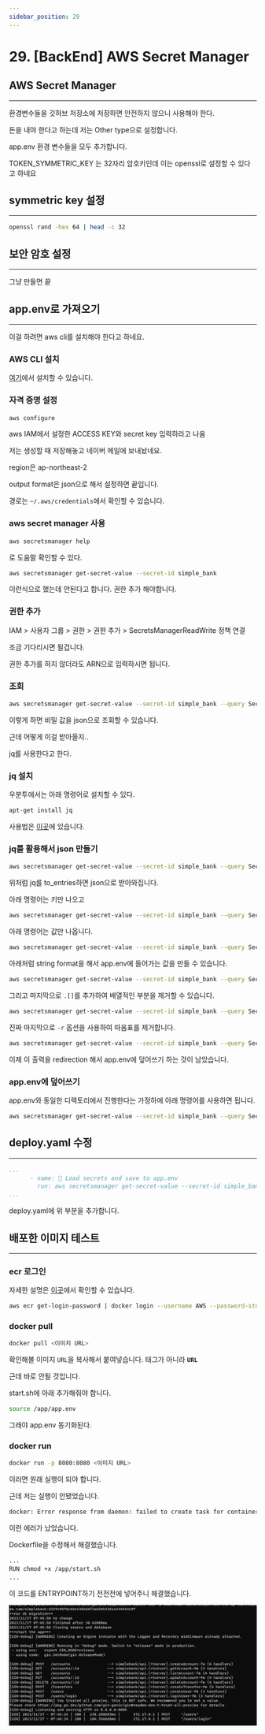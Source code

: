 ```yaml
---
sidebar_position: 29
---
```


# 29. [BackEnd] AWS Secret Manager

## AWS Secret Manager
---

환경변수들을 깃허브 저장소에 저장하면 안전하지 않으니 사용해야 한다.

돈을 내야 한다고 하는데 저는 Other type으로 설정합니다.

app.env 환경 변수들을 모두 추가합니다.

TOKEN_SYMMETRIC_KEY 는 32자리 암호키인데 이는 openssl로 설정할 수 있다고 하네요

## symmetric key 설정
---

```bash
openssl rand -hex 64 | head -c 32
```


## 보안 암호 설정
---

그냥 만들면 끝

## app.env로 가져오기
---

이걸 하려면 aws cli를 설치해야 한다고 하네요.

### AWS CLI 설치

[여기](https://docs.aws.amazon.com/ko_kr/cli/latest/userguide/getting-started-install.html)에서 설치할 수 있습니다.

### 자격 증명 설정

```bash
aws configure
```

aws IAM에서 설정한 ACCESS KEY와 secret key 입력하라고 나옴

저는 생성할 때 저장해놓고 네이버 메일에 보내놨네요.

region은 ap-northeast-2

output format은 json으로 해서 설정하면 끝입니다.

경로는 `~/.aws/credentials`에서 확인할 수 있습니다.


### aws secret manager 사용

```bash
aws secretsmanager help
```

로 도움말 확인할 수 있다.

```bash
aws secretsmanager get-secret-value --secret-id simple_bank
```

이런식으로 했는데 안된다고 합니다. 권한 추가 해야합니다.

### 권한 추가

IAM > 사용자 그룹 > 권한 > 권한 추가 > SecretsManagerReadWrite 정책 연결

조금 기다리시면 될겁니다.

권한 추가를 하지 않더라도 ARN으로 입력하시면 됩니다.


### 조회

```bash
aws secretsmanager get-secret-value --secret-id simple_bank --query SecretString --output text
```

이렇게 하면 비밀 값을 json으로 조회할 수 있습니다.

근데 어떻게 이걸 받아올지..

jq를 사용한다고 한다.

### jq 설치

우분투에서는 아래 명령어로 설치할 수 있다.

```bash
apt-get install jq
```

사용법은 [이곳](https://jqlang.github.io/jq/manual/)에 있습니다.


### jq를 활용해서 json 만들기

```bash
aws secretsmanager get-secret-value --secret-id simple_bank --query SecretString --output text | jq 'to_entries'
```

위처럼 jq를 to_entries하면 json으로 받아와집니다.


아래 명령어는 키만 나오고

```bash
aws secretsmanager get-secret-value --secret-id simple_bank --query SecretString --output text | jq 'to_entries|map(.key)'
```

아래 명령어는 값만 나옵니다.

```bash
aws secretsmanager get-secret-value --secret-id simple_bank --query SecretString --output text | jq 'to_entries|map(.value)'
```

아래처럼 string format을 해서 app.env에 들어가는 값을 만들 수 있습니다.

```bash
aws secretsmanager get-secret-value --secret-id simple_bank --query SecretString --output text | jq 'to_entries|map("\(.key)=\(.value)")'
```

그리고 마지막으로 `.[]`를 추가하여 배열적인 부분을 제거할 수 있습니다.

```bash
aws secretsmanager get-secret-value --secret-id simple_bank --query SecretString --output text | jq 'to_entries|map("\(.key)=\(.value)")|.[]'
```

진짜 마지막으로 `-r` 옵션을 사용하여 따옴표를 제거합니다.

```bash
aws secretsmanager get-secret-value --secret-id simple_bank --query SecretString --output text | jq -r 'to_entries|map("\(.key)=\(.value)")|.[]'
```

이제 이 출력을 redirection 해서 app.env에 덮어쓰기 하는 것이 남았습니다.


### app.env에 덮어쓰기

app.env와 동일한 디렉토리에서 진행한다는 가정하에 아래 명령어를 사용하면 됩니다.

```bash
aws secretsmanager get-secret-value --secret-id simple_bank --query SecretString --output text | jq -r 'to_entries|map("\(.key)=\(.value)")|.[]' > app.env
```


## deploy.yaml 수정
---


```yaml
...
      - name: 📀 Load secrets and save to app.env
        run: aws secretsmanager get-secret-value --secret-id simple_bank --query SecretString --output text | jq -r 'to_entries|map("\(.key)=\(.value)")|.[]' > app.env
...
```

deploy.yaml에 위 부분을 추가합니다.

## 배포한 이미지 테스트
---


### ecr 로그인

자세한 설명은 [이곳](https://docs.aws.amazon.com/cli/latest/reference/ecr/get-login-password.html)에서 확인할 수 있습니다.


```bash
aws ecr get-login-password | docker login --username AWS --password-stdin <ECR 저장소 URL에서 뒤에 / 뒤에 뺀 부분>
```

### docker pull

```bash
docker pull <이미지 URL>
```

확인해볼 이미지 `URL`을 복사해서 붙여넣습니다. 태그가 아니라 **`URL`**


근데 바로 안될 것입니다.

start.sh에 아래 추가해줘야 합니다.

```bash
source /app/app.env
```

그래야 app.env 동기화된다.

### docker run

```bash
docker run -p 8080:8080 <이미지 URL>
```

이러면 원래 실행이 되야 합니다.

근데 저는 실행이 안됐었습니다.

```bash
docker: Error response from daemon: failed to create task for container: failed to create shim task: OCI runtime create failed: runc create failed: unable to start container process: exec: "/app/start.sh": permission denied: unknown.
```

이런 에러가 났었습니다.

Dockerfile을 수정해서 해결했습니다.

```bash
...
RUN chmod +x /app/start.sh
...
```

이 코드를 ENTRYPOINT하기 전전전에 넣어주니 해결했습니다.

![Alt text](./img/1-30/29/image1.png)